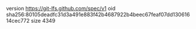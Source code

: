 version https://git-lfs.github.com/spec/v1
oid sha256:80105deadfc31d3a491e883f42b4687922b4beec67feaf07dd13061614cec772
size 4349
